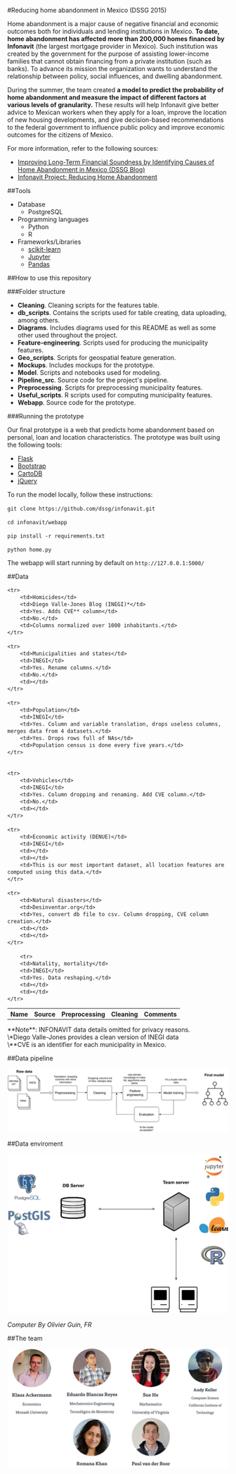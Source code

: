 #Reducing home abandonment in Mexico (DSSG 2015)

Home abandonment is a major cause of negative financial and economic outcomes both for individuals and lending institutions in Mexico. **To date, home abandonment has affected more than 200,000 homes financed by Infonavit** (the largest mortgage provider in Mexico). Such institution was created by the government for the purpose of assisting lower-income families that cannot obtain financing from a private institution (such as banks). To advance its mission the organization wants to understand the relationship between policy, social influences, and dwelling abandonment. 

During the summer, the team created **a model to predict the probability of home abandonment and measure the impact of different factors at various levels of granularity.** These results will help Infonavit give better advice to Mexican workers when they apply for a loan, improve the location of new housing developments, and give decision-based recommendations to the federal government to influence public policy and improve economic outcomes for the citizens of Mexico.

For more information, refer to the following sources:

* [Improving Long-Term Financial Soundness by Identifying Causes of Home Abandonment in Mexico (DSSG Blog)](http://dssg.uchicago.edu/2000/03/02/org-infonavit.html)
* [Infonavit Project: Reducing Home Abandonment](http://dssg.io/2015/08/13/infonavit-abandonment.html)

##Tools

* Database
    * PostgreSQL
* Programming languages
    * Python
    * R
* Frameworks/Libraries
    * [scikit-learn](http://scikit-learn.org/stable/)
    * [Jupyter](https://jupyter.org/)
    * [Pandas](http://pandas.pydata.org/)
    
##How to use this repository

###Folder structure

* **Cleaning**. Cleaning scripts for the features table.
* **db_scripts**. Contains the scripts used for table creating,  data uploading, among others.
* **Diagrams**. Includes diagrams used for this README as well as some other used throughout the project.
* **Feature-engineering**. Scripts used for producing the municipality features.
* **Geo_scripts**. Scripts for geospatial feature generation.
* **Mockups**. Includes mockups for the prototype.
* **Model**. Scripts and notebooks used for modeling.
* **Pipeline_src**. Source code for the project's pipeline.
* **Preprocessing**. Scripts for preprocessing municipality features.
* **Useful_scripts**. R scripts used for computing municipality features.
* **Webapp**. Source code for the prototype.

###Running the prototype

Our final prototype is a web that predicts home abandonment based on personal, loan and location characteristics. The prototype was built using the following tools:

* [Flask](http://flask.pocoo.org/)
* [Bootstrap](http://getbootstrap.com/)
* [CartoDB](https://cartodb.com/)
* [jQuery](https://jquery.com/)

To run the model locally, follow these instructions:

`git clone https://github.com/dssg/infonavit.git`

`cd infonavit/webapp`

`pip install -r requirements.txt`

`python home.py`

The webapp will start running by default on `http://127.0.0.1:5000/`

##Data

<table>
    <th>Name</th>
    <th>Source</th>
    <th>Preprocessing</th>
    <th>Cleaning</th>
    <th>Comments</th>
    

    <tr>
        <td>Homicides</td>
        <td>Diego Valle-Jones Blog (INEGI)*</td>
        <td>Yes. Adds CVE** column</td>
        <td>No.</td>
        <td>Columns normalized over 1000 inhabitants.</td>
    </tr>

    <tr>
        <td>Municipalities and states</td>
        <td>INEGI</td>
        <td>Yes. Rename columns.</td>
        <td>No.</td>
        <td></td>
    </tr>

    <tr>
        <td>Population</td>
        <td>INEGI</td>
        <td>Yes. Column and variable translation, drops useless columns, merges data from 4 datasets.</td>
        <td>Yes. Drops rows full of NAs</td>
        <td>Population census is done every five years.</td>
    </tr>

    
    <tr>
        <td>Vehicles</td>
        <td>INEGI</td>
        <td>Yes. Column dropping and renaming. Add CVE column.</td>
        <td>No.</td>
        <td></td>
    </tr>
    
    <tr>
        <td>Economic activity (DENUE)</td>
        <td>INEGI</td>
        <td></td>
        <td></td>
        <td>This is our most important dataset, all location features are computed using this data.</td>
    </tr>
    
    <tr>
        <td>Natural disasters</td>
        <td>Desinventar.org</td>
        <td>Yes, convert db file to csv. Column dropping, CVE column creation.</td>
        <td></td>
        <td></td>
    </tr>
    
        <tr>
        <td>Natality, mortality</td>
        <td>INEGI</td>
        <td>Yes. Data reshaping.</td>
        <td></td>
        <td></td>
    </tr>


</table>
**Note**: INFONAVIT data details omitted for privacy reasons. <br>
\*Diego Valle-Jones provides a clean version of INEGI data <br>
\**CVE is an identifier for each municipality in Mexico.

##Data pipeline

<img src="diagrams/data_pipeline.png"></img>

##Data enviroment

<img src="diagrams/data_enviroment.png"></img>

*Computer By Olivier Guin, FR*

##The team

<img src="diagrams/team.png"></img>
